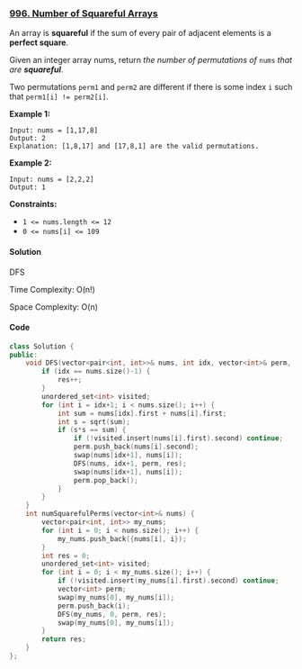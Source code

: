 ### [996. Number of Squareful Arrays](https://leetcode.com/problems/number-of-squareful-arrays/)

An array is **squareful** if the sum of every pair of adjacent elements is a **perfect square**.

Given an integer array nums, return *the number of permutations of* `nums` *that are **squareful***.

Two permutations `perm1` and `perm2` are different if there is some index `i` such that `perm1[i] != perm2[i]`.

 

**Example 1:**

```
Input: nums = [1,17,8]
Output: 2
Explanation: [1,8,17] and [17,8,1] are the valid permutations.
```

**Example 2:**

```
Input: nums = [2,2,2]
Output: 1
```

 

**Constraints:**

- `1 <= nums.length <= 12`
- `0 <= nums[i] <= 109`

#### Solution

DFS

Time Complexity: O(n!)

Space Complexity: O(n)

#### Code

```c++
class Solution {
public:
    void DFS(vector<pair<int, int>>& nums, int idx, vector<int>& perm, int& res) {
        if (idx == nums.size()-1) {
            res++;
        }
        unordered_set<int> visited;
        for (int i = idx+1; i < nums.size(); i++) {
            int sum = nums[idx].first + nums[i].first;
            int s = sqrt(sum);
            if (s*s == sum) {
                if (!visited.insert(nums[i].first).second) continue;
                perm.push_back(nums[i].second);
                swap(nums[idx+1], nums[i]);
                DFS(nums, idx+1, perm, res);
                swap(nums[idx+1], nums[i]);
                perm.pop_back();
            }
        }
    }
    int numSquarefulPerms(vector<int>& nums) {
        vector<pair<int, int>> my_nums;
        for (int i = 0; i < nums.size(); i++) {
            my_nums.push_back({nums[i], i});
        }
        int res = 0;
        unordered_set<int> visited;
        for (int i = 0; i < my_nums.size(); i++) {
            if (!visited.insert(my_nums[i].first).second) continue;
            vector<int> perm;
            swap(my_nums[0], my_nums[i]);
            perm.push_back(i);
            DFS(my_nums, 0, perm, res);
            swap(my_nums[0], my_nums[i]);
        }
        return res;
    }
};
```



